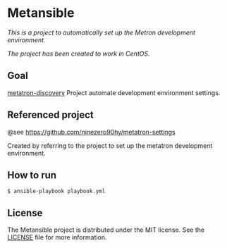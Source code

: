 # Metansible
*This is a project to automatically set up the Metron development environment.*

*The project has been created to work in CentOS.*

## Goal

[metatron-discovery](https://github.com/metatron-app/metatron-discovery) Project automate development environment settings.


## Referenced project

@see https://github.com/ninezero90hy/metatron-settings

Created by referring to the project to set up the metatron development environment.


## How to run

```shell
$ ansible-playbook playbook.yml
```

## License
The Metansible project is distributed under the MIT license. See the [LICENSE](LICENSE) file for more information.

